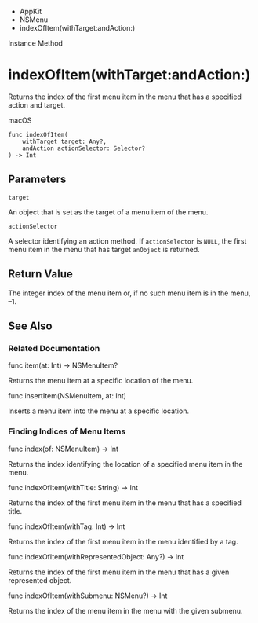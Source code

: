 

- AppKit
- NSMenu
-  indexOfItem(withTarget:andAction:) 

Instance Method

# indexOfItem(withTarget:andAction:)

Returns the index of the first menu item in the menu that has a specified action and target.

macOS

``` source
func indexOfItem(
    withTarget target: Any?,
    andAction actionSelector: Selector?
) -> Int
```

## Parameters 

`target`  

An object that is set as the target of a menu item of the menu.

`actionSelector`  

A selector identifying an action method. If `actionSelector` is `NULL`, the first menu item in the menu that has target `anObject` is returned.

## Return Value

The integer index of the menu item or, if no such menu item is in the menu, –1.

## See Also

### Related Documentation

func item(at: Int) -> NSMenuItem?

Returns the menu item at a specific location of the menu.

func insertItem(NSMenuItem, at: Int)

Inserts a menu item into the menu at a specific location.

### Finding Indices of Menu Items

func index(of: NSMenuItem) -> Int

Returns the index identifying the location of a specified menu item in the menu.

func indexOfItem(withTitle: String) -> Int

Returns the index of the first menu item in the menu that has a specified title.

func indexOfItem(withTag: Int) -> Int

Returns the index of the first menu item in the menu identified by a tag.

func indexOfItem(withRepresentedObject: Any?) -> Int

Returns the index of the first menu item in the menu that has a given represented object.

func indexOfItem(withSubmenu: NSMenu?) -> Int

Returns the index of the menu item in the menu with the given submenu.

